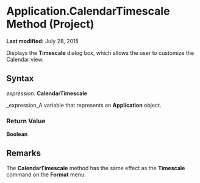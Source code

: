
# Application.CalendarTimescale Method (Project)

 **Last modified:** July 28, 2015

Displays the  **Timescale** dialog box, which allows the user to customize the Calendar view.

## Syntax

 _expression_. **CalendarTimescale**

 _expression_A variable that represents an  **Application** object.


### Return Value

 **Boolean**


## Remarks

The  **CalendarTimescale** method has the same effect as the **Timescale** command on the **Format** menu.

